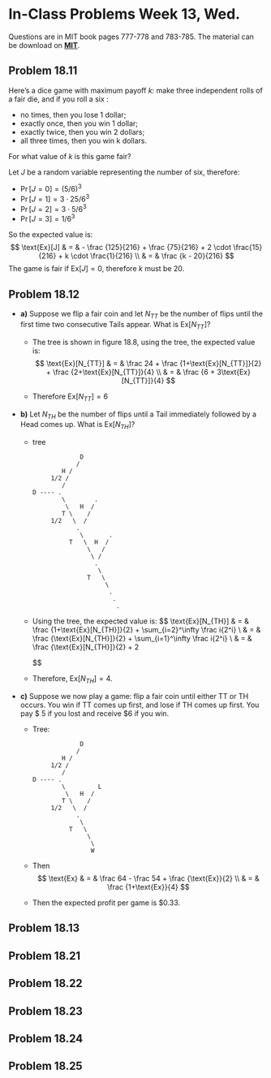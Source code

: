 # In-Class Problems Week 13, Wed.

Questions are in MIT book pages 777-778 and 783-785. The material can be download on [**MIT**](https://openlearninglibrary.mit.edu/courses/course-v1:OCW+6.042J+2T2019/courseware/2fd2d133dd7d4b0bb459eb1304928688/330803e875954952b37f886f36eec346/?activate_block_id=block-v1%3AOCW%2B6.042J%2B2T2019%2Btype%40sequential%2Bblock%40330803e875954952b37f886f36eec346).

## Problem 18.11

Here’s a dice game with maximum payoff $k$: make three independent rolls of a fair die, and if you roll a six :

* no times, then you lose 1 dollar; 
* exactly once, then you win 1 dollar; 
* exactly twice, then you win 2 dollars; 
* all three times, then you win k dollars.

For what value of $k$ is this game fair?

Let $J$ be a random variable representing the number of six, therefore:

* $\Pr[J = 0] = (5/6)^3$
* $\Pr[J = 1] = 3 \cdot 25/6^3$
* $\Pr[J = 2] = 3 \cdot 5/6^3$
* $\Pr[J = 3] = 1/6^3$

So the expected value is:
$$
\text{Ex}[J] & = & - \frac {125}{216} + \frac {75}{216} + 2 \cdot \frac{15}{216} + k \cdot \frac{1}{216}  \\
& = & \frac {k - 20}{216}
$$
The game is fair if $\text{Ex}[J]=0$, therefore $k$ must be 20.



## Problem 18.12

* **a)** Suppose we flip a fair coin and let $N_{TT}$ be the number of flips until the first time two consecutive Tails appear. What is $\text{Ex}[N_{TT}]$?

  * The tree is shown in figure 18.8, using the tree, the expected value is:
    $$
    \text{Ex}[N_{TT}] & = & \frac 24 + \frac {1+\text{Ex}[N_{TT}]}{2} + \frac {2+\text{Ex}[N_{TT}]}{4} \\
    & = & \frac {6 + 3\text{Ex}[N_{TT}]}{4}
    $$
    

  * Therefore $\text{Ex}[N_{TT}] = 6$

* **b)** Let $N_{TH}$ be the number of flips until a Tail immediately followed by a Head comes up. What is $\text{Ex}[N_{TH}]$?

  * tree

    ```
                 D
                /
     	    H / 
         1/2 /
            /
    D ---- .
            \        .
             \   H  / 
            T \    /
         1/2   \  /
                .
                 \       .
              T   \  H  /
                   \   /
                    \ / 
                     .
                      \
                   T   \
                        \
                         .
                          .
                           .
    ```

    

  * Using the tree, the expected value is:
    $$
    \text{Ex}[N_{TH}] & = & \frac {1+\text{Ex}[N_{TH}]}{2} + \sum_{i=2}^\infty \frac i{2^i} \\
    & = & \frac {\text{Ex}[N_{TH}]}{2} + \sum_{i=1}^\infty \frac i{2^i} \\
    & = & \frac {\text{Ex}[N_{TH}]}{2} + 2
    $$
    

  * Therefore, $\text{Ex}[N_{TH}] = 4$.

* **c)** Suppose we now play a game: flip a fair coin until either TT or TH occurs. You win if TT comes up first, and lose if TH comes up first. You pay \$ 5 if you lost and receive \$6 if you win.

  * Tree:

    ```
                 D
                /
     	    H / 
         1/2 /
            /
    D ---- .
            \         L
             \   H  / 
            T \    /
         1/2   \  /
                .
                 \       
              T   \     
                   \   
                    \    
    				W
    ```

    

  * Then
    $$
    \text{Ex} & = & \frac 64 - \frac 54 + \frac {\text{Ex}}{2} \\
    & = & \frac {1+\text{Ex}}{4}
    $$
    

  * Then the expected profit per game is \$0.33.

## Problem 18.13

## Problem 18.21

## Problem 18.22

## Problem 18.23

## Problem 18.24

## Problem 18.25